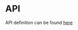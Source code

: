 # API

API definition can be found [here](https://github.com/odpf/compass/blob/main/third_party/OpenAPI/compass.swagger.json)